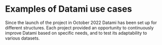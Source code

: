 # Examples of Datami use cases

Since the launch of the project in October 2022 Datami has been set up for different structures.
Each project provided an opportunity to continuously improve Datami based on specific needs, and to test its adaptability to various datasets.